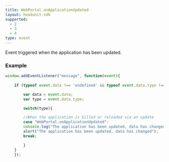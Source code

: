 ```yaml
---
title: WebPortal.onApplicationUpdated
layout: headunit-sdk
supported:
  - 2
  - 3
  - 4
type: event
---
```


Event triggered when the application has been updated.

### Example

```javascript
window.addEventListener("message", function(event){
	
	if (typeof event.data !== 'undefined' && typeof event.data.type !== 'undefined' ){

	    var data = event.data;
	    var type = event.data.type;

	    switch(type){

	    //When the application is killed or reloaded via an update
	    case "WebPortal.onApplicationUpdated":
		console.log("The application has been updated, data has changed");
		alert("The application has been updated, data has changed");
		break;

	    }
	}
    });
```
